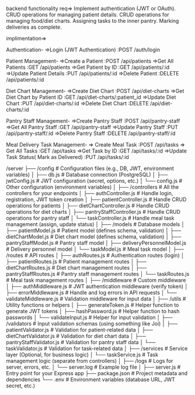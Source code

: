 backend functionality req=>
Implement authentication (JWT or OAuth).
CRUD operations for managing patient details.
CRUD operations for managing food/diet charts.
Assigning tasks to the inner pantry.
Marking deliveries as complete.


implimentation=>

Authentication-
=>Login (JWT Authentication)  :POST /auth/login

Patient Management-
=>Create a Patient  :POST /api/patients
=>Get All Patients  :GET /api/patients
=>Get Patient by ID  :GET /api/patients/:id
=>Update Patient Details  :PUT /api/patients/:id
=>Delete Patient  :DELETE /api/patients/:id

Diet Chart Management-
=>Create Diet Chart  :POST /api/diet-charts
=>Get Diet Chart by Patient ID  :GET /api/diet-charts/:patient_id
=>Update Diet Chart  :PUT /api/diet-charts/:id
=>Delete Diet Chart  :DELETE /api/diet-charts/:id

Pantry Staff Management-
=>Create Pantry Staff  :POST /api/pantry-staff
=>Get All Pantry Staff  :GET /api/pantry-staff
=>Update Pantry Staff  :PUT /api/pantry-staff/:id
=>Delete Pantry Staff  :DELETE /api/pantry-staff/:id

Meal Delivery Task Management-
=> Create Meal Task  :POST /api/tasks
=> Get All Tasks  :GET /api/tasks
=>Get Task by ID  :GET /api/tasks/:id
=>Update Task Status( Mark as Delivered)  :PUT /api/tasks/:id





/server
  ├── /config                    # Configuration files (e.g., DB, JWT, environment variables)
  │   ├── db.js                  # Database connection (PostgreSQL)
  │   ├── jwtConfig.js           # JWT configuration (secret, options, etc.)
  │   └── config.js              # Other configuration (environment variables)
  │
  ├── /controllers               # All the controllers for your endpoints
  │   ├── authController.js      # Handle login, registration, JWT token creation
  │   ├── patientController.js   # Handle CRUD operations for patients
  │   ├── dietChartController.js # Handle CRUD operations for diet charts
  │   ├── pantryStaffController.js # Handle CRUD operations for pantry staff
  │   └── taskController.js      # Handle meal task management (assign, update status)
  │
  ├── /models                    # Database models
  │   ├── patientModel.js        # Patient model (defines schema, validation)
  │   ├── dietChartModel.js      # Diet chart model (defines schema, validation)
  │   ├── pantryStaffModel.js    # Pantry staff model
  │   ├── deliveryPersonnelModel.js # Delivery personnel model
  │   └── taskModel.js           # Meal task model
  │
  ├── /routes                    # API routes
  │   ├── authRoutes.js          # Authentication routes (login)
  │   ├── patientRoutes.js       # Patient management routes
  │   ├── dietChartRoutes.js     # Diet chart management routes
  │   ├── pantryStaffRoutes.js   # Pantry staff management routes
  │   └── taskRoutes.js          # Meal task management routes
  │
  ├── /middleware                # Custom middleware
  │   ├── authMiddleware.js      # JWT authentication middleware (verify token)
  │   ├── errorMiddleware.js     # Handle and log errors in API requests
  │   └── validateMiddleware.js  # Validation middleware for input data
  │
  ├── /utils                     # Utility functions or helpers
  │   ├── generateToken.js       # Helper function to generate JWT tokens
  │   ├── hashPassword.js        # Helper function to hash passwords
  │   └── validateInput.js       # Helper for input validation
  │
  ├── /validators                # Input validation schemas (using something like Joi)
  │   ├── patientValidator.js    # Validation for patient-related data
  │   ├── dietChartValidator.js  # Validation for diet chart data
  │   ├── pantryStaffValidator.js # Validation for pantry staff data
  │   └── taskValidator.js       # Validation for task-related data
  │
  ├── /services                  # Service layer (Optional, for business logic)
  │   └── taskService.js         # Task management logic (separate from controllers)
  │
  ├── /logs                      # Logs for server, errors, etc.
  │   └── server.log             # Example log file
  │
  ├── server.js                  # Entry point for your Express app
  ├── package.json               # Project metadata and dependencies
  └── .env                       # Environment variables (database URL, JWT secret, etc.)
